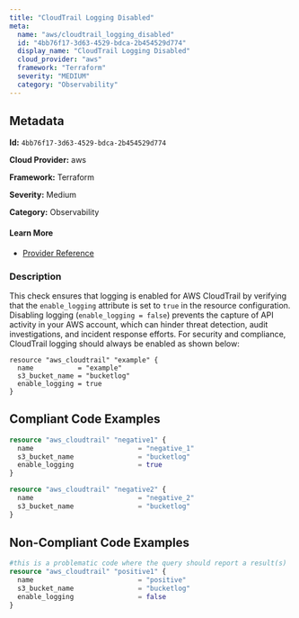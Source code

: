 ```yaml
---
title: "CloudTrail Logging Disabled"
meta:
  name: "aws/cloudtrail_logging_disabled"
  id: "4bb76f17-3d63-4529-bdca-2b454529d774"
  display_name: "CloudTrail Logging Disabled"
  cloud_provider: "aws"
  framework: "Terraform"
  severity: "MEDIUM"
  category: "Observability"
---
```

## Metadata

**Id:** `4bb76f17-3d63-4529-bdca-2b454529d774`

**Cloud Provider:** aws

**Framework:** Terraform

**Severity:** Medium

**Category:** Observability

#### Learn More

 - [Provider Reference](https://registry.terraform.io/providers/hashicorp/aws/latest/docs/resources/cloudtrail#enable_logging)

### Description

 This check ensures that logging is enabled for AWS CloudTrail by verifying that the `enable_logging` attribute is set to `true` in the resource configuration. Disabling logging (`enable_logging = false`) prevents the capture of API activity in your AWS account, which can hinder threat detection, audit investigations, and incident response efforts. For security and compliance, CloudTrail logging should always be enabled as shown below:

```
resource "aws_cloudtrail" "example" {
  name           = "example"
  s3_bucket_name = "bucketlog"
  enable_logging = true
}
```


## Compliant Code Examples
```terraform
resource "aws_cloudtrail" "negative1" {
  name                          = "negative_1"
  s3_bucket_name                = "bucketlog"
  enable_logging                = true
}

resource "aws_cloudtrail" "negative2" {
  name                          = "negative_2"
  s3_bucket_name                = "bucketlog"
}
```
## Non-Compliant Code Examples
```terraform
#this is a problematic code where the query should report a result(s)
resource "aws_cloudtrail" "positive1" {
  name                          = "positive"
  s3_bucket_name                = "bucketlog"
  enable_logging                = false
}
```